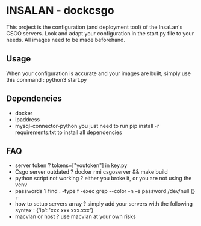 # INSALAN - dockcsgo

This project is the configuration (and deployment tool) of the InsaLan's CSGO servers. Look and adapt your configuration in the start.py file to your needs. All images need to be made beforehand.

## Usage
When your configuration is accurate and your images are built, simply use this command : python3 start.py

## Dependencies
- docker
- ipaddress
- mysql-connector-python
you just need to run pip install -r requirements.txt to install all dependencies

## FAQ
- server token ? tokens=["youtoken"] in key.py
- Csgo server outdated ? docker rmi csgoserver && make build
- python script not working ? either you broke it, or you are not using the venv
- passwords ? find . -type f -exec grep --color -n -e password /dev/null \{\} +
- how to setup servers array ? simply add your servers with the following syntax : {'ip': 'xxx.xxx.xxx.xxx'}
- macvlan or host ? use macvlan at your own risks
